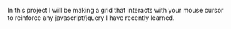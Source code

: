 In this project I will be making a grid that interacts with your mouse cursor to reinforce any javascript/jquery I have recently learned.